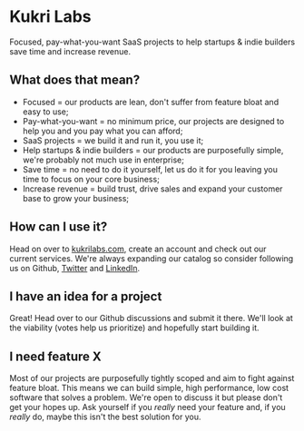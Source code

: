 # Kukri Labs

Focused, pay-what-you-want SaaS projects to help startups & indie builders save time and increase revenue.

## What does that mean?

- Focused = our products are lean, don't suffer from feature bloat and easy to use;
- Pay-what-you-want = no minimum price, our projects are designed to help you and you pay what you can afford;
- SaaS projects = we build it and run it, you use it;
- Help startups & indie builders = our products are purposefully simple, we're probably not much use in enterprise;
- Save time = no need to do it yourself, let us do it for you leaving you time to focus on your core business;
- Increase revenue = build trust, drive sales and expand your customer base to grow your business;

## How can I use it?

Head on over to [kukrilabs.com](https://kukrilabs.com/), create an account and check out our current services. We're always expanding our catalog so consider following us on Github, [Twitter](https://twitter.com/KukriLabs) and [LinkedIn](https://www.linkedin.com/company/kukrilabs/).

## I have an idea for a project

Great! Head over to our Github discussions and submit it there. We'll look at the viability (votes help us prioritize) and hopefully start building it.

## I need feature X

Most of our projects are purposefully tightly scoped and aim to fight against feature bloat. This means we can build simple, high performance, low cost software that solves a problem. We're open to discuss it but please don't get your hopes up. Ask yourself if you _really_ need your feature and, if you _really_ do, maybe this isn't the best solution for you.

